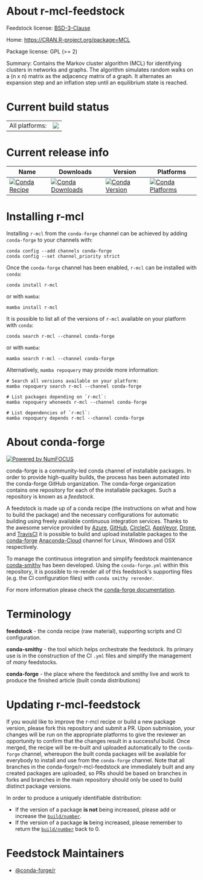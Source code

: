 About r-mcl-feedstock
=====================

Feedstock license: [BSD-3-Clause](https://github.com/conda-forge/r-mcl-feedstock/blob/main/LICENSE.txt)

Home: https://CRAN.R-project.org/package=MCL

Package license: GPL (>= 2)

Summary: Contains the Markov cluster algorithm (MCL) for identifying clusters in networks and graphs. The algorithm simulates random walks on a (n x n) matrix as the adjacency matrix of a graph. It alternates an expansion step and an inflation step until an equilibrium state is reached.

Current build status
====================


<table><tr><td>All platforms:</td>
    <td>
      <a href="https://dev.azure.com/conda-forge/feedstock-builds/_build/latest?definitionId=2427&branchName=main">
        <img src="https://dev.azure.com/conda-forge/feedstock-builds/_apis/build/status/r-mcl-feedstock?branchName=main">
      </a>
    </td>
  </tr>
</table>

Current release info
====================

| Name | Downloads | Version | Platforms |
| --- | --- | --- | --- |
| [![Conda Recipe](https://img.shields.io/badge/recipe-r--mcl-green.svg)](https://anaconda.org/conda-forge/r-mcl) | [![Conda Downloads](https://img.shields.io/conda/dn/conda-forge/r-mcl.svg)](https://anaconda.org/conda-forge/r-mcl) | [![Conda Version](https://img.shields.io/conda/vn/conda-forge/r-mcl.svg)](https://anaconda.org/conda-forge/r-mcl) | [![Conda Platforms](https://img.shields.io/conda/pn/conda-forge/r-mcl.svg)](https://anaconda.org/conda-forge/r-mcl) |

Installing r-mcl
================

Installing `r-mcl` from the `conda-forge` channel can be achieved by adding `conda-forge` to your channels with:

```
conda config --add channels conda-forge
conda config --set channel_priority strict
```

Once the `conda-forge` channel has been enabled, `r-mcl` can be installed with `conda`:

```
conda install r-mcl
```

or with `mamba`:

```
mamba install r-mcl
```

It is possible to list all of the versions of `r-mcl` available on your platform with `conda`:

```
conda search r-mcl --channel conda-forge
```

or with `mamba`:

```
mamba search r-mcl --channel conda-forge
```

Alternatively, `mamba repoquery` may provide more information:

```
# Search all versions available on your platform:
mamba repoquery search r-mcl --channel conda-forge

# List packages depending on `r-mcl`:
mamba repoquery whoneeds r-mcl --channel conda-forge

# List dependencies of `r-mcl`:
mamba repoquery depends r-mcl --channel conda-forge
```


About conda-forge
=================

[![Powered by
NumFOCUS](https://img.shields.io/badge/powered%20by-NumFOCUS-orange.svg?style=flat&colorA=E1523D&colorB=007D8A)](https://numfocus.org)

conda-forge is a community-led conda channel of installable packages.
In order to provide high-quality builds, the process has been automated into the
conda-forge GitHub organization. The conda-forge organization contains one repository
for each of the installable packages. Such a repository is known as a *feedstock*.

A feedstock is made up of a conda recipe (the instructions on what and how to build
the package) and the necessary configurations for automatic building using freely
available continuous integration services. Thanks to the awesome service provided by
[Azure](https://azure.microsoft.com/en-us/services/devops/), [GitHub](https://github.com/),
[CircleCI](https://circleci.com/), [AppVeyor](https://www.appveyor.com/),
[Drone](https://cloud.drone.io/welcome), and [TravisCI](https://travis-ci.com/)
it is possible to build and upload installable packages to the
[conda-forge](https://anaconda.org/conda-forge) [Anaconda-Cloud](https://anaconda.org/)
channel for Linux, Windows and OSX respectively.

To manage the continuous integration and simplify feedstock maintenance
[conda-smithy](https://github.com/conda-forge/conda-smithy) has been developed.
Using the ``conda-forge.yml`` within this repository, it is possible to re-render all of
this feedstock's supporting files (e.g. the CI configuration files) with ``conda smithy rerender``.

For more information please check the [conda-forge documentation](https://conda-forge.org/docs/).

Terminology
===========

**feedstock** - the conda recipe (raw material), supporting scripts and CI configuration.

**conda-smithy** - the tool which helps orchestrate the feedstock.
                   Its primary use is in the construction of the CI ``.yml`` files
                   and simplify the management of *many* feedstocks.

**conda-forge** - the place where the feedstock and smithy live and work to
                  produce the finished article (built conda distributions)


Updating r-mcl-feedstock
========================

If you would like to improve the r-mcl recipe or build a new
package version, please fork this repository and submit a PR. Upon submission,
your changes will be run on the appropriate platforms to give the reviewer an
opportunity to confirm that the changes result in a successful build. Once
merged, the recipe will be re-built and uploaded automatically to the
`conda-forge` channel, whereupon the built conda packages will be available for
everybody to install and use from the `conda-forge` channel.
Note that all branches in the conda-forge/r-mcl-feedstock are
immediately built and any created packages are uploaded, so PRs should be based
on branches in forks and branches in the main repository should only be used to
build distinct package versions.

In order to produce a uniquely identifiable distribution:
 * If the version of a package **is not** being increased, please add or increase
   the [``build/number``](https://docs.conda.io/projects/conda-build/en/latest/resources/define-metadata.html#build-number-and-string).
 * If the version of a package **is** being increased, please remember to return
   the [``build/number``](https://docs.conda.io/projects/conda-build/en/latest/resources/define-metadata.html#build-number-and-string)
   back to 0.

Feedstock Maintainers
=====================

* [@conda-forge/r](https://github.com/conda-forge/r/)


